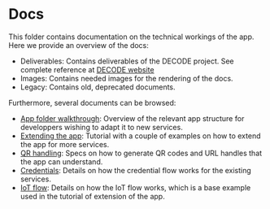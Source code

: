 # Docs

This folder contains documentation on the technical workings of the app. Here we provide an overview of the docs:

- Deliverables: Contains deliverables of the DECODE project. See complete reference at [DECODE website](https://decodeproject.eu/publications)
- Images: Contains needed images for the rendering of the docs.
- Legacy: Contains old, deprecated documents.

Furthermore, several documents can be browsed:

- [App folder walkthrough](./app_structure.md): Overview of the relevant app structure for developpers wishing to adapt it to new services.
- [Extending the app](./extending.md): Tutorial with a couple of examples on how to extend the app for more services.
- [QR handling](./qr_handling.md): Specs on how to generate QR codes and URL handles that the app can understand.
- [Credentials](./credentials.md): Details on how the credential flow works for the existing services.
- [IoT flow](./iot_flow.md): Details on how the IoT flow works, which is a base example used in the tutorial of extension of the app.
